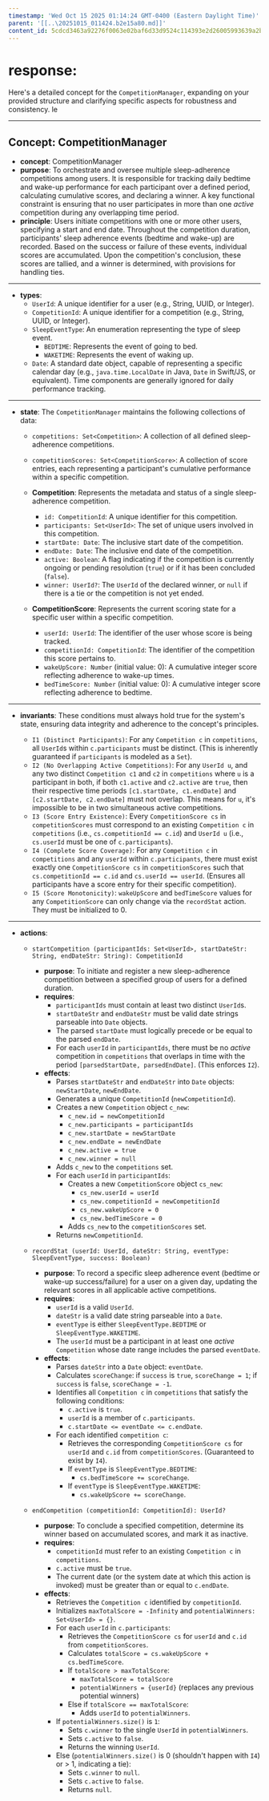 ```yaml
---
timestamp: 'Wed Oct 15 2025 01:14:24 GMT-0400 (Eastern Daylight Time)'
parent: '[[..\20251015_011424.b2e15a80.md]]'
content_id: 5cdcd3463a92276f0063e02baf6d33d9524c114393e2d26005993639a2b358b6
---
```


# response:

Here's a detailed concept for the `CompetitionManager`, expanding on your provided structure and clarifying specific aspects for robustness and consistency.
le

***

## Concept: CompetitionManager

* **concept**: CompetitionManager
* **purpose**: To orchestrate and oversee multiple sleep-adherence competitions among users. It is responsible for tracking daily bedtime and wake-up performance for each participant over a defined period, calculating cumulative scores, and declaring a winner. A key functional constraint is ensuring that no user participates in more than one *active* competition during any overlapping time period.
* **principle**: Users initiate competitions with one or more other users, specifying a start and end date. Throughout the competition duration, participants' sleep adherence events (bedtime and wake-up) are recorded. Based on the success or failure of these events, individual scores are accumulated. Upon the competition's conclusion, these scores are tallied, and a winner is determined, with provisions for handling ties.

***

* **types**:
  * `UserId`: A unique identifier for a user (e.g., String, UUID, or Integer).
  * `CompetitionId`: A unique identifier for a competition (e.g., String, UUID, or Integer).
  * `SleepEventType`: An enumeration representing the type of sleep event.
    * `BEDTIME`: Represents the event of going to bed.
    * `WAKETIME`: Represents the event of waking up.
  * `Date`: A standard date object, capable of representing a specific calendar day (e.g., `java.time.LocalDate` in Java, `Date` in Swift/JS, or equivalent). Time components are generally ignored for daily performance tracking.

***

* **state**:
  The `CompetitionManager` maintains the following collections of data:

  * `competitions: Set<Competition>`: A collection of all defined sleep-adherence competitions.

  * `competitionScores: Set<CompetitionScore>`: A collection of score entries, each representing a participant's cumulative performance within a specific competition.

  * **Competition**: Represents the metadata and status of a single sleep-adherence competition.
    * `id: CompetitionId`: A unique identifier for this competition.
    * `participants: Set<UserId>`: The set of unique users involved in this competition.
    * `startDate: Date`: The inclusive start date of the competition.
    * `endDate: Date`: The inclusive end date of the competition.
    * `active: Boolean`: A flag indicating if the competition is currently ongoing or pending resolution (`true`) or if it has been concluded (`false`).
    * `winner: UserId?`: The `UserId` of the declared winner, or `null` if there is a tie or the competition is not yet ended.

  * **CompetitionScore**: Represents the current scoring state for a specific user within a specific competition.
    * `userId: UserId`: The identifier of the user whose score is being tracked.
    * `competitionId: CompetitionId`: The identifier of the competition this score pertains to.
    * `wakeUpScore: Number` (initial value: 0): A cumulative integer score reflecting adherence to wake-up times.
    * `bedTimeScore: Number` (initial value: 0): A cumulative integer score reflecting adherence to bedtime.

***

* **invariants**:
  These conditions must always hold true for the system's state, ensuring data integrity and adherence to the concept's principles.

  * `I1 (Distinct Participants)`: For any `Competition c` in `competitions`, all `UserId`s within `c.participants` must be distinct. (This is inherently guaranteed if `participants` is modeled as a `Set`).
  * `I2 (No Overlapping Active Competitions)`: For any `UserId u`, and any two distinct `Competition c1` and `c2` in `competitions` where `u` is a participant in both, if both `c1.active` and `c2.active` are `true`, then their respective time periods `[c1.startDate, c1.endDate]` and `[c2.startDate, c2.endDate]` must not overlap. This means for `u`, it's impossible to be in two simultaneous active competitions.
  * `I3 (Score Entry Existence)`: Every `CompetitionScore cs` in `competitionScores` must correspond to an existing `Competition c` in `competitions` (i.e., `cs.competitionId == c.id`) and `UserId u` (i.e., `cs.userId` must be one of `c.participants`).
  * `I4 (Complete Score Coverage)`: For any `Competition c` in `competitions` and any `userId` within `c.participants`, there must exist exactly one `CompetitionScore cs` in `competitionScores` such that `cs.competitionId == c.id` and `cs.userId == userId`. (Ensures all participants have a score entry for their specific competition).
  * `I5 (Score Monotonicity)`: `wakeUpScore` and `bedTimeScore` values for any `CompetitionScore` can only change via the `recordStat` action. They must be initialized to 0.

***

* **actions**:

  * `startCompetition (participantIds: Set<UserId>, startDateStr: String, endDateStr: String): CompetitionId`
    * **purpose**: To initiate and register a new sleep-adherence competition between a specified group of users for a defined duration.
    * **requires**:
      * `participantIds` must contain at least two distinct `UserId`s.
      * `startDateStr` and `endDateStr` must be valid date strings parseable into `Date` objects.
      * The parsed `startDate` must logically precede or be equal to the parsed `endDate`.
      * For each `userId` in `participantIds`, there must be no *active* competition in `competitions` that overlaps in time with the period `[parsedStartDate, parsedEndDate]`. (This enforces `I2`).
    * **effects**:
      * Parses `startDateStr` and `endDateStr` into `Date` objects: `newStartDate`, `newEndDate`.
      * Generates a unique `CompetitionId` (`newCompetitionId`).
      * Creates a new `Competition` object `c_new`:
        * `c_new.id = newCompetitionId`
        * `c_new.participants = participantIds`
        * `c_new.startDate = newStartDate`
        * `c_new.endDate = newEndDate`
        * `c_new.active = true`
        * `c_new.winner = null`
      * Adds `c_new` to the `competitions` set.
      * For each `userId` in `participantIds`:
        * Creates a new `CompetitionScore` object `cs_new`:
          * `cs_new.userId = userId`
          * `cs_new.competitionId = newCompetitionId`
          * `cs_new.wakeUpScore = 0`
          * `cs_new.bedTimeScore = 0`
        * Adds `cs_new` to the `competitionScores` set.
      * Returns `newCompetitionId`.

  * `recordStat (userId: UserId, dateStr: String, eventType: SleepEventType, success: Boolean)`
    * **purpose**: To record a specific sleep adherence event (bedtime or wake-up success/failure) for a user on a given day, updating the relevant scores in all applicable active competitions.
    * **requires**:
      * `userId` is a valid `UserId`.
      * `dateStr` is a valid date string parseable into a `Date`.
      * `eventType` is either `SleepEventType.BEDTIME` or `SleepEventType.WAKETIME`.
      * The `userId` must be a participant in at least one *active* `Competition` whose date range includes the parsed `eventDate`.
    * **effects**:
      * Parses `dateStr` into a `Date` object: `eventDate`.
      * Calculates `scoreChange`: if `success` is `true`, `scoreChange = 1`; if `success` is `false`, `scoreChange = -1`.
      * Identifies all `Competition c` in `competitions` that satisfy the following conditions:
        * `c.active` is `true`.
        * `userId` is a member of `c.participants`.
        * `c.startDate <= eventDate <= c.endDate`.
      * For each identified `competition c`:
        * Retrieves the corresponding `CompetitionScore cs` for `userId` and `c.id` from `competitionScores`. (Guaranteed to exist by `I4`).
        * If `eventType` is `SleepEventType.BEDTIME`:
          * `cs.bedTimeScore += scoreChange`.
        * If `eventType` is `SleepEventType.WAKETIME`:
          * `cs.wakeUpScore += scoreChange`.

  * `endCompetition (competitionId: CompetitionId): UserId?`
    * **purpose**: To conclude a specified competition, determine its winner based on accumulated scores, and mark it as inactive.
    * **requires**:
      * `competitionId` must refer to an existing `Competition c` in `competitions`.
      * `c.active` must be `true`.
      * The current date (or the system date at which this action is invoked) must be greater than or equal to `c.endDate`.
    * **effects**:
      * Retrieves the `Competition c` identified by `competitionId`.
      * Initializes `maxTotalScore = -Infinity` and `potentialWinners: Set<UserId> = {}`.
      * For each `userId` in `c.participants`:
        * Retrieves the `CompetitionScore cs` for `userId` and `c.id` from `competitionScores`.
        * Calculates `totalScore = cs.wakeUpScore + cs.bedTimeScore`.
        * If `totalScore > maxTotalScore`:
          * `maxTotalScore = totalScore`
          * `potentialWinners = {userId}` (replaces any previous potential winners)
        * Else if `totalScore == maxTotalScore`:
          * Adds `userId` to `potentialWinners`.
      * If `potentialWinners.size()` is `1`:
        * Sets `c.winner` to the single `UserId` in `potentialWinners`.
        * Sets `c.active` to `false`.
        * Returns the winning `UserId`.
      * Else (`potentialWinners.size()` is 0 (shouldn't happen with `I4`) or > 1, indicating a tie):
        * Sets `c.winner` to `null`.
        * Sets `c.active` to `false`.
        * Returns `null`.

